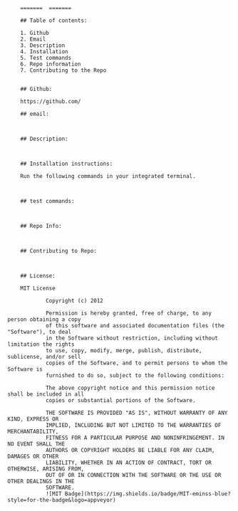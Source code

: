 
        =======  =======

        ## Table of contents:
        
        1. Github
        2. Email
        3. Description
        4. Installation
        5. Test commands
        6. Repo information
        7. Contributing to the Repo
        
        
        ## Github: 
        
        https://github.com/
        
        ## email: 
        
        
        
        ## Description: 
        
        
        
        ## Installation instructions:
        
        Run the following commands in your integrated terminal.
        
        
        
        ## test commands:
        
        
        
        ## Repo Info:
        
        
        
        ## Contributing to Repo:
        
        

        ## License:

        MIT License

                Copyright (c) 2012 
                
                Permission is hereby granted, free of charge, to any person obtaining a copy
                of this software and associated documentation files (the "Software"), to deal
                in the Software without restriction, including without limitation the rights
                to use, copy, modify, merge, publish, distribute, sublicense, and/or sell
                copies of the Software, and to permit persons to whom the Software is
                furnished to do so, subject to the following conditions:
                
                The above copyright notice and this permission notice shall be included in all
                copies or substantial portions of the Software.
                
                THE SOFTWARE IS PROVIDED "AS IS", WITHOUT WARRANTY OF ANY KIND, EXPRESS OR
                IMPLIED, INCLUDING BUT NOT LIMITED TO THE WARRANTIES OF MERCHANTABILITY,
                FITNESS FOR A PARTICULAR PURPOSE AND NONINFRINGEMENT. IN NO EVENT SHALL THE
                AUTHORS OR COPYRIGHT HOLDERS BE LIABLE FOR ANY CLAIM, DAMAGES OR OTHER
                LIABILITY, WHETHER IN AN ACTION OF CONTRACT, TORT OR OTHERWISE, ARISING FROM,
                OUT OF OR IN CONNECTION WITH THE SOFTWARE OR THE USE OR OTHER DEALINGS IN THE
                SOFTWARE.
                ![MIT Badge](https://img.shields.io/badge/MIT-eminss-blue?style=for-the-badge&logo=appveyor)
        